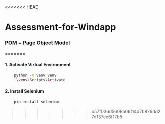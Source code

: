<<<<<<< HEAD
# Assessment-for-Windapp
### POM = Page Object Model
=======
#### 1. Activate Virtual Environment
```bash 
    python -m venv venv
    .\venv\Scripts\Activate
```
#### 2. Install Selenium
```bash
    pip install selenium
```
>>>>>>> b57f036d5608a06f14d7b876dd27d137ce6f17b5
